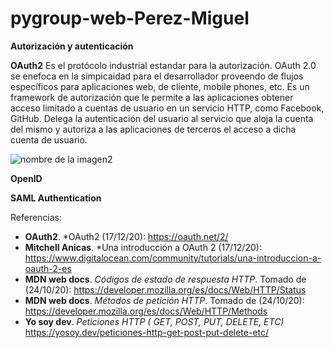 # pygroup-web-Perez-Miguel

**Autorización y autenticación**


**OAuth2**
Es el protócolo industrial estandar para la autorización. OAuth 2.0 se enefoca en la simpicaidad para el desarrollador proveendo de flujos específicos  para aplicaciones web, de cliente, mobile phones, etc. Es un framework de autorización que le permite a las aplicaciones obtener acceso limitado a cuentas de usuario en un servicio HTTP, como Facebook, GitHub. Delega la autenticación del usuario al servicio que aloja la cuenta del mismo y autoriza a las aplicaciones de terceros el acceso a dicha cuenta de usuario.

![nombre de la imagen2](https://assets.digitalocean.com/articles/translateddiagrams32918/Abstract-Protocol-Flow-Spanish@2x.png)

**OpenID**

**SAML Authentication**





Referencias:

* **OAuth2**. *OAuth2 (17/12/20): https://oauth.net/2/
* **Mitchell Anicas**. *Una introducción a OAuth 2 (17/12/20): https://www.digitalocean.com/community/tutorials/una-introduccion-a-oauth-2-es
* **MDN web docs**. *Códigos de estado de respuesta HTTP*. Tomado de (24/10/20): https://developer.mozilla.org/es/docs/Web/HTTP/Status
* **MDN web docs**. *Métodos de petición HTTP*. Tomado de (24/10/20): https://developer.mozilla.org/es/docs/Web/HTTP/Methods
* **Yo soy dev**. *Peticiones HTTP ( GET, POST, PUT, DELETE, ETC)* https://yosoy.dev/peticiones-http-get-post-put-delete-etc/

